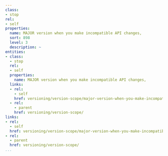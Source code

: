 ```yaml
---
class:
- stop
rel:
- self
properties:
  name: MAJOR version when you make incompatible API changes,
  sort: 898
  level: 3
  description: ~
entities:
- class:
  - stop
  rel:
  - self
  properties:
    name: MAJOR version when you make incompatible API changes,
  links:
  - rel:
    - self
    href: versioning/version-scope/major-version-when-you-make-incompatible-api-changes,.md
  - rel:
    - parent
    href: versioning/version-scope/
links:
- rel:
  - self
  href: versioning/version-scope/major-version-when-you-make-incompatible-api-changes,.md
- rel:
  - parent
  href: versioning/version-scope/
...
```

